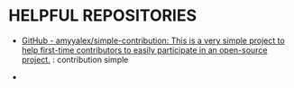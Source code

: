 # HELPFUL REPOSITORIES

- [GitHub - amyyalex/simple-contribution: This is a very simple project to help first-time contributors to easily participate in an open-source project.](https://github.com/amyyalex/simple-contribution?tab=readme-ov-file) : contribution simple

- 
